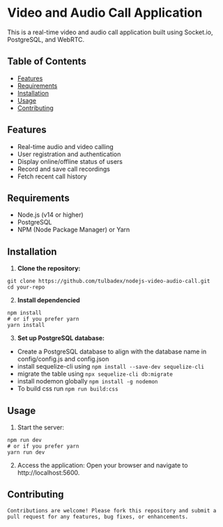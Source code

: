 # Video and Audio Call Application

This is a real-time video and audio call application built using Socket.io, PostgreSQL, and WebRTC.

## Table of Contents

- [Features](#features)
- [Requirements](#requirements)
- [Installation](#installation)
- [Usage](#usage)
- [Contributing](#contributing)

## Features

- Real-time audio and video calling
- User registration and authentication
- Display online/offline status of users
- Record and save call recordings
- Fetch recent call history

## Requirements

- Node.js (v14 or higher)
- PostgreSQL
- NPM (Node Package Manager) or Yarn

## Installation

1. **Clone the repository:**
```
git clone https://github.com/tulbadex/nodejs-video-audio-call.git
cd your-repo
```
2. **Install dependencied**
```
npm install
# or if you prefer yarn
yarn install
```
3. **Set up PostgreSQL database:**

* Create a PostgreSQL database to align with the database name in config/config.js and config.json
* install sequelize-cli using
``` npm install --save-dev sequelize-cli ```
* migrate the table using
``` npx sequelize-cli db:migrate ```
* install nodemon globally
``` npm install -g nodemon ```
* To build css run
``` npm run build:css ```

## Usage
1. Start the server:
```
npm run dev
# or if you prefer yarn
yarn run dev
```
2. Access the application:
    Open your browser and navigate to http://localhost:5600.

## Contributing
    Contributions are welcome! Please fork this repository and submit a pull request for any features, bug fixes, or enhancements.